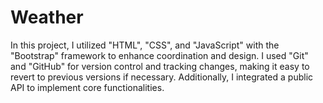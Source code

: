 # Weather

In this project, I utilized "HTML", "CSS", and "JavaScript" with the "Bootstrap" framework to enhance coordination and design. I used "Git" and "GitHub" for version control and tracking changes, making it easy to revert to previous versions if necessary. Additionally, I integrated a public API to implement core functionalities.
